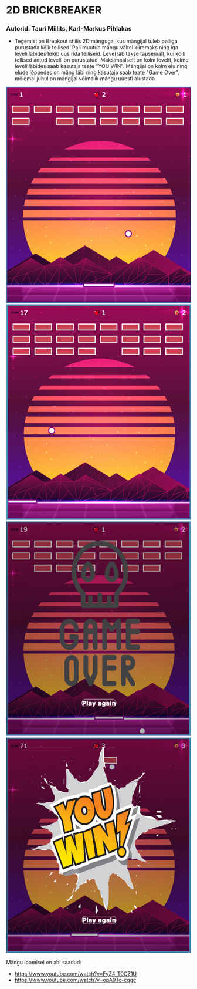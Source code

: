 # 2D BRICKBREAKER

### Autorid: Tauri Miilits, Karl-Markus Pihlakas

* Tegemist on Breakout stiilis 2D mänguga, kus mängijal tuleb palliga purustada kõik tellised. Pall muutub mängu vältel kiiremaks ning iga leveli läbides tekib uus rida telliseid. Level läbitakse täpsemalt, kui kõik tellised antud levelil on purustatud. Maksimaalselt on kolm levelit, kolme leveli läbides saab kasutaja teate "YOU WIN". Mängijal on kolm elu ning elude lõppedes on mäng läbi ning kasutaja saab teate "Game Over", mõlemal juhul on mängijal võimalik mängu uuesti alustada.  

![](Screenshot_1_Brickbreaker.png)
![](Screenshot_2_Brickbreaker.png)
![](Screenshot_3_Brickbreaker.png)
![](Screenshot_4_Brickbreaker.png)

Mängu loomisel on abi saadud: 
* https://www.youtube.com/watch?v=FyZ4_T0GZ1U
* https://www.youtube.com/watch?v=opA9Tc-cqgc

